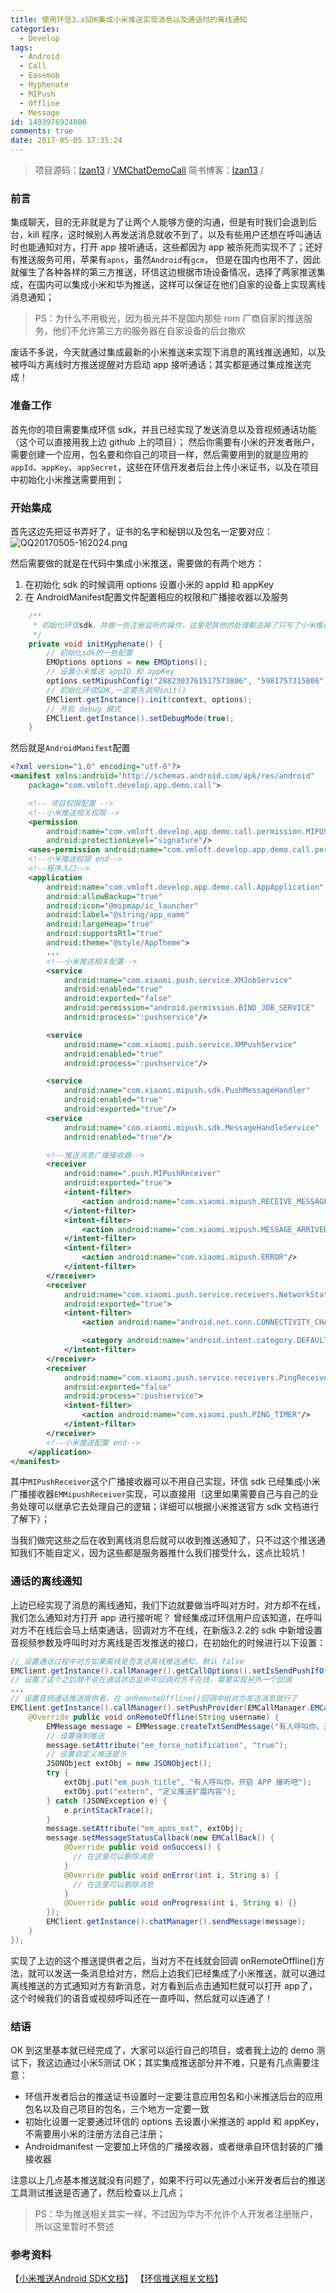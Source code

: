 ```yaml
---
title: 使用环信3.xSDK集成小米推送实现消息以及通话时的离线通知
categories:
  - Develop
tags:
  - Android
  - Call
  - Easemob
  - Hyphenate
  - MIPush
  - Offline
  - Message
id: 1493976924000
comments: true
date: 2017-05-05 17:35:24
---
```

>项目源码：[lzan13](https://github.com/lzan13) / [VMChatDemoCall](https://github.com/lzan13/VMChatDemoCall)
>简书博客：[lzan13](https://jianshu.com/) / []()

### 前言
集成聊天，目的无非就是为了让两个人能够方便的沟通，但是有时我们会退到后台，kill 程序，这时候别人再发送消息就收不到了，以及有些用户还想在呼叫通话时也能通知对方，打开 app 接听通话，这些都因为 app 被杀死而实现不了；还好有推送服务可用，苹果有`apns`，虽然`Android`有`gcm`， 但是在国内也用不了，因此就催生了各种各样的第三方推送，环信这边根据市场设备情况，选择了两家推送集成，在国内可以集成小米和华为推送，这样可以保证在他们自家的设备上实现离线消息通知；

>PS：为什么不用极光，因为极光并不是国内那些 rom 厂商自家的推送服务，他们不允许第三方的服务器在自家设备的后台撒欢

废话不多说，今天就通过集成最新的小米推送来实现下消息的离线推送通知，以及被呼叫方离线时方推送提醒对方启动 app 接听通话；其实都是通过集成推送完成！

### 准备工作
首先你的项目需要集成环信 sdk，并且已经实现了发送消息以及音视频通话功能（这个可以直接用我上边 github 上的项目）；
然后你需要有小米的开发者账户，需要创建一个应用，包名要和你自己的项目一样，然后需要用到的就是应用的`appId`、`appKey`、`appSecret`，这些在环信开发者后台上传小米证书，以及在项目中初始化小米推送需要用到；

### 开始集成
首先这边先把证书弄好了，证书的名字和秘钥以及包名一定要对应：
![QQ20170505-162024.png](http://upload-images.jianshu.io/upload_images/672606-c5449b5706f8eaa7.png?imageMogr2/auto-orient/strip%7CimageView2/2/w/1240)
 
然后需要做的就是在代码中集成小米推送，需要做的有两个地方：
1. 在初始化 sdk 的时候调用 options 设置小米的 appId 和 appKey
2. 在 AndroidManifest配置文件配置相应的权限和广播接收器以及服务

```java
    /**
     * 初始化环信sdk，并做一些注册监听的操作，这里把其他的处理都去掉了只写了小米推送
     */
    private void initHyphenate() {
        // 初始化sdk的一些配置
        EMOptions options = new EMOptions();
        // 设置小米推送 appID 和 appKey
        options.setMipushConfig("2882303761517573806", "5981757315806");
        // 初始化环信SDK,一定要先调用init()
        EMClient.getInstance().init(context, options);
        // 开启 debug 模式
        EMClient.getInstance().setDebugMode(true);
    }
```
然后就是`AndroidManifest`配置
```xml
<?xml version="1.0" encoding="utf-8"?>
<manifest xmlns:android="http://schemas.android.com/apk/res/android"
    package="com.vmloft.develop.app.demo.call">

    <!-- 项目权限配置 -->
    <!--小米推送相关权限-->
    <permission
        android:name="com.vmloft.develop.app.demo.call.permission.MIPUSH_RECEIVE"
        android:protectionLevel="signature"/>
    <uses-permission android:name="com.vmloft.develop.app.demo.call.permission.MIPUSH_RECEIVE"/>
    <!--小米推送权限 end-->
    <!--程序入口-->
    <application
        android:name="com.vmloft.develop.app.demo.call.AppApplication"
        android:allowBackup="true"
        android:icon="@mipmap/ic_launcher"
        android:label="@string/app_name"
        android:largeHeap="true"
        android:supportsRtl="true"
        android:theme="@style/AppTheme">
        ...
        <!--小米推送相关配置-->
        <service
            android:name="com.xiaomi.push.service.XMJobService"
            android:enabled="true"
            android:exported="false"
            android:permission="android.permission.BIND_JOB_SERVICE"
            android:process=":pushservice"/>

        <service
            android:name="com.xiaomi.push.service.XMPushService"
            android:enabled="true"
            android:process=":pushservice"/>

        <service
            android:name="com.xiaomi.mipush.sdk.PushMessageHandler"
            android:enabled="true"
            android:exported="true"/>
        <service
            android:name="com.xiaomi.mipush.sdk.MessageHandleService"
            android:enabled="true"/>

        <!--推送消息广播接收器-->
        <receiver
            android:name=".push.MIPushReceiver"
            android:exported="true">
            <intent-filter>
                <action android:name="com.xiaomi.mipush.RECEIVE_MESSAGE"/>
            </intent-filter>
            <intent-filter>
                <action android:name="com.xiaomi.mipush.MESSAGE_ARRIVED"/>
            </intent-filter>
            <intent-filter>
                <action android:name="com.xiaomi.mipush.ERROR"/>
            </intent-filter>
        </receiver>
        <receiver
            android:name="com.xiaomi.push.service.receivers.NetworkStatusReceiver"
            android:exported="true">
            <intent-filter>
                <action android:name="android.net.conn.CONNECTIVITY_CHANGE"/>

                <category android:name="android.intent.category.DEFAULT"/>
            </intent-filter>
        </receiver>
        <receiver
            android:name="com.xiaomi.push.service.receivers.PingReceiver"
            android:exported="false"
            android:process=":pushservice">
            <intent-filter>
                <action android:name="com.xiaomi.push.PING_TIMER"/>
            </intent-filter>
        </receiver>
        <!--小米推送配置 end-->
    </application>
</manifest>
```
其中`MIPushReceiver`这个广播接收器可以不用自己实现，环信 sdk 已经集成小米广播接收器`EMMipushReceiver`实现，可以直接用（这里如果需要自己与自己的业务处理可以继承它去处理自己的逻辑；详细可以根据小米推送官方 sdk 文档进行了解下）；

当我们做完这些之后在收到离线消息后就可以收到推送通知了，只不过这个推送通知我们不能自定义，因为这些都是服务器推什么我们接受什么，这点比较坑！

### 通话的离线通知
上边已经实现了消息的离线通知，我们下边就要做当呼叫对方时，对方却不在线，我们怎么通知对方打开 app 进行接听呢？
曾经集成过环信用户应该知道，在呼叫对方不在线后会马上结束通话，回调对方不在线，在新版3.2.2的 sdk 中新增设置音视频参数及呼叫时对方离线是否发推送的接口，在初始化的时候进行以下设置：
```java
// 设置通话过程中对方如果离线是否发送离线推送通知，默认 false
EMClient.getInstance().callManager().getCallOptions().setIsSendPushIfOffline(true);
// 设置了这个之后就不会在通话状态监听中回调对方不在线，需要实现另外一个回调
...
// 设置音频通话推送提供者，在 onRemoteOffline()回调中给对方发送消息就行了
EMClient.getInstance().callManager().setPushProvider(EMCallManager.EMCallPushProvider {
    @Override public void onRemoteOffline(String username) {
        EMMessage message = EMMessage.createTxtSendMessage("有人呼叫你，开启 APP 接听吧", username);
        // 设置强制推送
        message.setAttribute("em_force_notification", "true");
        // 设置自定义推送提示
        JSONObject extObj = new JSONObject();
        try {
            extObj.put("em_push_title", "有人呼叫你，开启 APP 接听吧");
            extObj.put("extern", "定义推送扩展内容");
        } catch (JSONException e) {
            e.printStackTrace();
        }
        message.setAttribute("em_apns_ext", extObj);
        message.setMessageStatusCallback(new EMCallBack() {
            @Override public void onSuccess() {
              // 在这里可以删除消息
            }
            @Override public void onError(int i, String s) {
              // 在这里可以删除消息
            }
            @Override public void onProgress(int i, String s) {}
        });
        EMClient.getInstance().chatManager().sendMessage(message);
    }
});
```
实现了上边的这个推送提供者之后，当对方不在线就会回调 onRemoteOffline()方法，就可以发送一条消息给对方，然后上边我们已经集成了小米推送，就可以通过离线推送的方式通知对方有新消息，对方看到后点击通知栏就可以打开 app了，这个时候我们的语音或视频呼叫还在一直呼叫，然后就可以连通了！

### 结语
OK 到这里基本就已经完成了，大家可以运行自己的项目，或者我上边的 demo 测试下，我这边通过小米5测试 OK；其实集成推送部分并不难，只是有几点需要注意：
- 环信开发者后台的推送证书设置时一定要注意应用包名和小米推送后台的应用包名以及自己项目的包名，三个地方一定要一致
- 初始化设置一定要通过环信的 options 去设置小米推送的 appId 和 appKey，不需要用小米的注册方法自己注册；
- Androidmanifest 一定要加上环信的广播接收器，或者继承自环信封装的广播接收器

注意以上几点基本推送就没有问题了，如果不行可以先通过小米开发者后台的推送工具测试推送是否通了，然后检查以上几点；
>PS：华为推送相关其实一样，不过因为华为不允许个人开发者注册账户，所以这里暂时不赘述

### 参考资料
【[小米推送Android SDK文档](http://dev.xiaomi.com/doc/?p=544)】
【[环信推送相关文档](http://docs.easemob.com/im/200androidclientintegration/115thirdpartypush)】